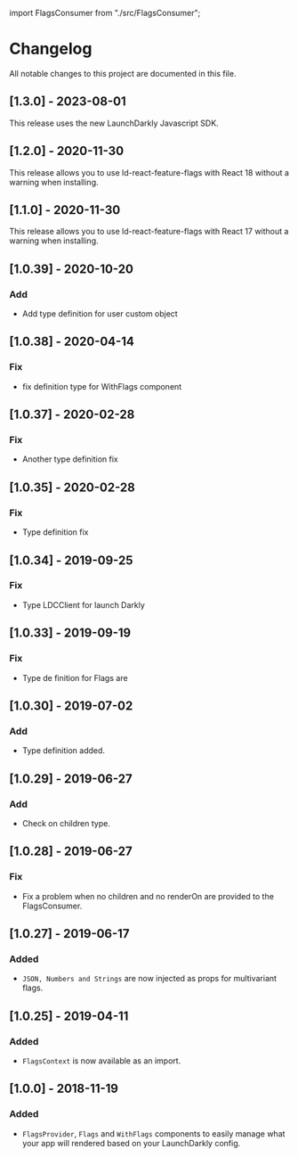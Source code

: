 import FlagsConsumer from "./src/FlagsConsumer";

# Changelog
All notable changes to this project are documented in this file.

## [1.3.0] - 2023-08-01
This release uses the new LaunchDarkly Javascript SDK.

## [1.2.0] - 2020-11-30
This release allows you to use ld-react-feature-flags with React 18 without a warning when installing.

## [1.1.0] - 2020-11-30
This release allows you to use ld-react-feature-flags with React 17 without a warning when installing.

## [1.0.39] - 2020-10-20
### Add
- Add type definition for user custom object

## [1.0.38] - 2020-04-14
### Fix
- fix definition type for WithFlags component

## [1.0.37] - 2020-02-28
### Fix
- Another type definition fix

## [1.0.35] - 2020-02-28
### Fix
- Type definition fix

## [1.0.34] - 2019-09-25
### Fix
- Type LDCClient for launch Darkly

## [1.0.33] - 2019-09-19
### Fix
- Type de finition for Flags are

## [1.0.30] - 2019-07-02
### Add
- Type definition added.

## [1.0.29] - 2019-06-27
### Add
- Check on children type.

## [1.0.28] - 2019-06-27
### Fix
- Fix a problem when no children and no renderOn are provided to the FlagsConsumer.

## [1.0.27] - 2019-06-17
### Added
- `JSON, Numbers and Strings` are now injected as props for multivariant flags.

## [1.0.25] - 2019-04-11
### Added
- `FlagsContext` is now available as an import.

## [1.0.0] - 2018-11-19
### Added
- `FlagsProvider`, `Flags` and `WithFlags` components to easily manage what your app will rendered based on your LaunchDarkly config.

